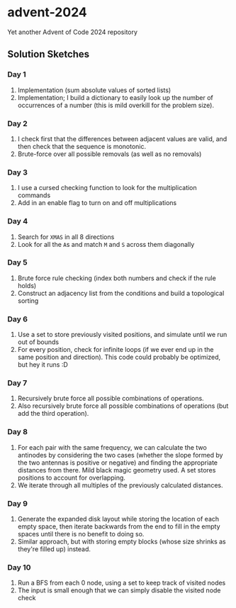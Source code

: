 # advent-2024

Yet another Advent of Code 2024 repository

## Solution Sketches
### Day 1
1. Implementation (sum absolute values of sorted lists)
2. Implementation; I build a dictionary to easily look up the number of occurrences of a number (this is mild overkill for the problem size).
### Day 2
1. I check first that the differences between adjacent values are valid, and then check that the sequence is monotonic.
2. Brute-force over all possible removals (as well as no removals)
### Day 3
1. I use a cursed checking function to look for the multiplication commands
2. Add in an enable flag to turn on and off multiplications
### Day 4
1. Search for `XMAS` in all 8 directions
2. Look for all the `A`s and match `M` and `S` across them diagonally
### Day 5
1. Brute force rule checking (index both numbers and check if the rule holds)
2. Construct an adjacency list from the conditions and build a topological sorting
### Day 6
1. Use a set to store previously visited positions, and simulate until we run out of bounds
2. For every position, check for infinite loops (if we ever end up in the same position and direction). This code could probably be optimized, but hey it runs :D
### Day 7
1. Recursively brute force all possible combinations of operations.
2. Also recursively brute force all possible combinations of operations (but add the third operation).
### Day 8
1. For each pair with the same frequency, we can calculate the two antinodes by considering the two cases (whether the slope formed by the two antennas is positive or negative) and finding the appropriate distances from there. Mild black magic geometry used. A set stores positions to account for overlapping.
2. We iterate through all multiples of the previously calculated distances.
### Day 9
1. Generate the expanded disk layout while storing the location of each empty space, then iterate backwards from the end to fill in the empty spaces until there is no benefit to doing so.
2. Similar approach, but with storing empty blocks (whose size shrinks as they're filled up) instead.
### Day 10
1. Run a BFS from each 0 node, using a set to keep track of visited nodes
2. The input is small enough that we can simply disable the visited node check